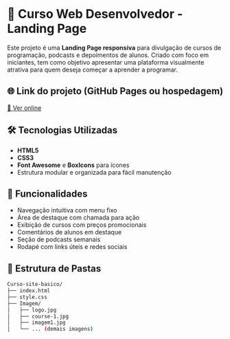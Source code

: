 
# 🚀 Curso Web Desenvolvedor - Landing Page

Este projeto é uma **Landing Page responsiva** para divulgação de cursos de programação, podcasts e depoimentos de alunos. Criado com foco em iniciantes, tem como objetivo apresentar uma plataforma visualmente atrativa para quem deseja começar a aprender a programar.


## 🌐 Link do projeto (GitHub Pages ou hospedagem)
[🔗 Ver online](https://curso-site-basico.vercel.app/)

## 🛠️ Tecnologias Utilizadas

- **HTML5**
- **CSS3**
- **Font Awesome** e **BoxIcons** para ícones
- Estrutura modular e organizada para fácil manutenção

## 🎯 Funcionalidades

- Navegação intuitiva com menu fixo
- Área de destaque com chamada para ação
- Exibição de cursos com preços promocionais
- Comentários de alunos em destaque
- Seção de podcasts semanais
- Rodapé com links úteis e redes sociais

## 📂 Estrutura de Pastas

```bash
Curso-site-basico/
├── index.html
├── style.css
├── Imagem/
│   ├── logo.jpg
│   ├── course-1.jpg
│   ├── imagem1.jpg
│   └── ... (demais imagens)

